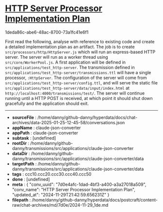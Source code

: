 # [HTTP Server Processor Implementation Plan](https://claude.ai/chat/7d0e4afc-1dad-4bf3-a400-a3a27018a509)

1deda86c-abe6-48ac-8700-73a1fc41e6f1

First read the following, analyse with reference to existing code and create a detailed implementation plan as an artifact.
The job is to create `src/processors/http/HttpServer.js` which will run an express-based HTTP server. The server will run as a worker thread using `src/core/WorkerPool.js`. A first application will be defined in `src/applications/test_http-server`. The transmission defined in `src/applications/test_http-server/transmissions.ttl` will have a single processor, `:HttpServer`. The configuration of the server will come from `src/applications/test_http-server/config.ttl`, and will serve the static file `src/applications/test_http-server/data/input/index.html` at `http://localhost:4000/transmissions/test/`. The server will continue running until a HTTP POST is received, at which point it should shut down gracefully and the application should exit.

---

* **sourceFile** : /home/danny/github-danny/hyperdata/docs/chat-archives/data-2025-01-25-12-45-58/conversations.json
* **appName** : claude-json-converter
* **appPath** : claude-json-converter
* **subtask** : [undefined]
* **rootDir** : /home/danny/github-danny/transmissions/src/applications/claude-json-converter
* **dataDir** : /home/danny/github-danny/transmissions/src/applications/claude-json-converter/data
* **targetPath** : /home/danny/github-danny/transmissions/src/applications/claude-json-converter/data
* **tags** : ccc10.ccc20.ccc30.ccc40.ccc50
* **done** : [undefined]
* **meta** : {
  "conv_uuid": "7d0e4afc-1dad-4bf3-a400-a3a27018a509",
  "conv_name": "HTTP Server Processor Implementation Plan",
  "updated_at": "2024-11-29T21:42:59.656231Z"
}
* **filepath** : /home/danny/github-danny/hyperdata/docs/postcraft/content-raw/chat-archives/md/7d0e/2024-11-29_1de.md